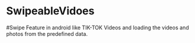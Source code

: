 # SwipeableVidoes
#Swipe Feature in android like TIK-TOK Videos and loading the videos and photos from the predefined data.
